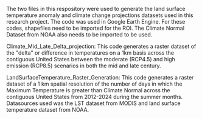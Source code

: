 The two files in this respository were used to generate the land surface temperature anomaly and climate change projections datasets used in this research project. The code was used in Google Earth Engine. For these codes, shapefiles need to be imported for the ROI. The Climate Normal Dataset from NOAA also needs to be imported to be used.


Climate_Mid_Late_Delta_projection: This code generates a raster dataset of the "delta" or difference in temperatures on a 1km basis across the contiguous United States between the moderate (RCP4.5) and high emission (RCP8.5) scenarios in both the mid and late century.  


LandSurfaceTemperature_Raster_Generation: This code generates a raster dataset of a 1 km spatial resolution of the number of days in which the Maximum Temperature is greater than Climate Normal across the contiguous United States from 2012-2024 during the summer months. Datasources used was the LST dataset from MODIS and land surface temperature dataset from NOAA.

